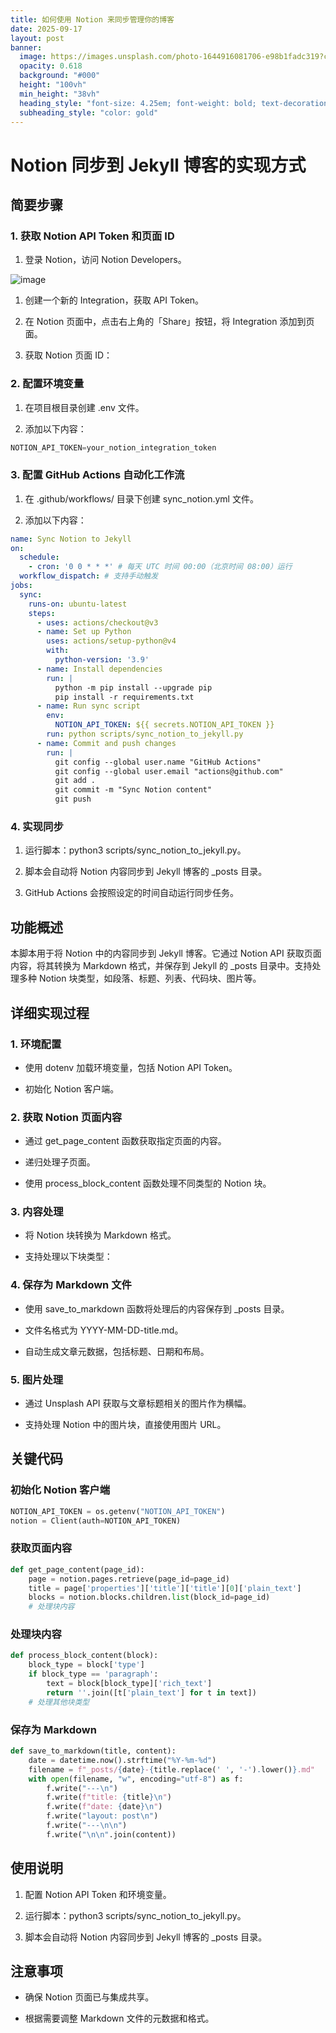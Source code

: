 ```yaml
---
title: 如何使用 Notion 来同步管理你的博客
date: 2025-09-17
layout: post
banner:
  image: https://images.unsplash.com/photo-1644916081706-e98b1fadc319?crop=entropy&cs=tinysrgb&fit=max&fm=jpg&ixid=M3w2OTIwMzJ8MHwxfHJhbmRvbXx8fHx8fHx8fDE3NTgxNDc0MjZ8&ixlib=rb-4.1.0&q=80&w=1080
  opacity: 0.618
  background: "#000"
  height: "100vh"
  min_height: "38vh"
  heading_style: "font-size: 4.25em; font-weight: bold; text-decoration: underline"
  subheading_style: "color: gold"
---
```


# Notion 同步到 Jekyll 博客的实现方式

## 简要步骤

### 1. 获取 Notion API Token 和页面 ID

1. 登录 Notion，访问 Notion Developers。

![image](https://prod-files-secure.s3.us-west-2.amazonaws.com/a7a0cc5a-89b9-4cda-8686-1fba0ca52f40/d19c1afe-dea5-4312-9333-786b0ba83054/image.png?X-Amz-Algorithm=AWS4-HMAC-SHA256&X-Amz-Content-Sha256=UNSIGNED-PAYLOAD&X-Amz-Credential=ASIAZI2LB466WEFEWOOZ%2F20250917%2Fus-west-2%2Fs3%2Faws4_request&X-Amz-Date=20250917T221706Z&X-Amz-Expires=3600&X-Amz-Security-Token=IQoJb3JpZ2luX2VjEDEaCXVzLXdlc3QtMiJHMEUCIDlk15SF17NM7ln0WvRxo9HXmQ8Z00NkBb9WlnyzYlhOAiEAxs0TfCnlfell8RDGrmIqvZ9zIUMFudJ2eK4p0fkuFNMqiAQIqv%2F%2F%2F%2F%2F%2F%2F%2F%2F%2FARAAGgw2Mzc0MjMxODM4MDUiDPdrasSZbS6%2F%2FJgIeCrcA9NsT37u0ajULNOjzbQVo3TqaMSZIsxVurtrrlVi%2F6NW%2FDEg1DYVF%2Fa1H7kAUjdskTQrO6JbBtIOPfKht6h%2FThBboRw3rHhDiTggFSK9ebFASBtSTYUxtSgg6n%2BfT0CYblIGVg6zeEUE570YHh%2BjpiaBUTiP%2BpH53MjY7cvxVgzaCX7v66ZsKj384mDotxpB5EiHSFsZu%2BrZHP4s9ubYJnXWYdiujSRpUzj0O3I5qayAkifxXyJkVrRrc%2BX2TjhbL%2FxHDRN8De%2BlLYjr5980Ybdz31Pc4sTWAts7M5rk%2FdFeRX9pxYQkPcAOIoBm4RMj8IVyyJ6BlHdIo3xRQYAM6zAdzQGaAuaWjY5a18l3gBCUbCeKV1tEYjUiiHrFFHl953W%2FVaznhI9bI%2BBIYIwGPTK1kJ8VsXpaFpjQ4fzS6q1vUcKoB7gAgbClPn2x0f2OMKOs4m6lHmDDoxKIopcXwMNHiA6RhIScwHR05tXTOa0vgaNdvzn0QtFG8I72ij1RVoZmeHJJMzNo5KYDnqTSP%2B73a%2FGOCZGrnkLhnEH2TjmqlwNWLH7Bswx6j6iNEHMEAtcGEsEMgrbUJ01amcxRCcvRMKPl8CQ3oB5R20YiUe6kDilqTn7gQyyvBsNBMKPWq8YGOqUB%2B7ctiWpfH56NR%2BbH6xIqpbBC9CanQiC7atQ5KF%2FSKf6DDiwrqeGBe8s%2BwyOygLeWqnTeZLvcY%2BOLkiK4Pm%2B%2Bs3VDHyihO08lTzQvlwQI4g%2F9xS22t5VN89WMxVVaxrMhKGerueoz5mwQunmJbJJO3nfZFTmZWk4DpmLoMeFhmAT7vBO0xFFRgUonUnftJU%2BqPhfPWoi%2BCiqk%2FPv%2BwcxZqO0jfOoD&X-Amz-Signature=67361815bd094f3604089b9019c21b506064a8949e06e910016d92a7bcc74561&X-Amz-SignedHeaders=host&x-amz-checksum-mode=ENABLED&x-id=GetObject)

1. 创建一个新的 Integration，获取 API Token。

1. 在 Notion 页面中，点击右上角的「Share」按钮，将 Integration 添加到页面。

1. 获取 Notion 页面 ID：


### 2. 配置环境变量

1. 在项目根目录创建 .env 文件。

1. 添加以下内容：

```javascript
NOTION_API_TOKEN=your_notion_integration_token
```

### 3. 配置 GitHub Actions 自动化工作流

1. 在 .github/workflows/ 目录下创建 sync_notion.yml 文件。

1. 添加以下内容：

```yaml
name: Sync Notion to Jekyll
on:
  schedule:
    - cron: '0 0 * * *' # 每天 UTC 时间 00:00（北京时间 08:00）运行
  workflow_dispatch: # 支持手动触发
jobs:
  sync:
    runs-on: ubuntu-latest
    steps:
      - uses: actions/checkout@v3
      - name: Set up Python
        uses: actions/setup-python@v4
        with:
          python-version: '3.9'
      - name: Install dependencies
        run: |
          python -m pip install --upgrade pip
          pip install -r requirements.txt
      - name: Run sync script
        env:
          NOTION_API_TOKEN: ${{ secrets.NOTION_API_TOKEN }}
        run: python scripts/sync_notion_to_jekyll.py
      - name: Commit and push changes
        run: |
          git config --global user.name "GitHub Actions"
          git config --global user.email "actions@github.com"
          git add .
          git commit -m "Sync Notion content"
          git push
```

### 4. 实现同步

1. 运行脚本：python3 scripts/sync_notion_to_jekyll.py。

1. 脚本会自动将 Notion 内容同步到 Jekyll 博客的 _posts 目录。

1. GitHub Actions 会按照设定的时间自动运行同步任务。

## 功能概述

本脚本用于将 Notion 中的内容同步到 Jekyll 博客。它通过 Notion API 获取页面内容，将其转换为 Markdown 格式，并保存到 Jekyll 的 _posts 目录中。支持处理多种 Notion 块类型，如段落、标题、列表、代码块、图片等。

## 详细实现过程

### 1. 环境配置

- 使用 dotenv 加载环境变量，包括 Notion API Token。

- 初始化 Notion 客户端。

### 2. 获取 Notion 页面内容

- 通过 get_page_content 函数获取指定页面的内容。

- 递归处理子页面。

- 使用 process_block_content 函数处理不同类型的 Notion 块。

### 3. 内容处理

- 将 Notion 块转换为 Markdown 格式。

- 支持处理以下块类型：


### 4. 保存为 Markdown 文件

- 使用 save_to_markdown 函数将处理后的内容保存到 _posts 目录。

- 文件名格式为 YYYY-MM-DD-title.md。

- 自动生成文章元数据，包括标题、日期和布局。

### 5. 图片处理

- 通过 Unsplash API 获取与文章标题相关的图片作为横幅。

- 支持处理 Notion 中的图片块，直接使用图片 URL。

## 关键代码

### 初始化 Notion 客户端

```python
NOTION_API_TOKEN = os.getenv("NOTION_API_TOKEN")
notion = Client(auth=NOTION_API_TOKEN)
```

### 获取页面内容

```python
def get_page_content(page_id):
    page = notion.pages.retrieve(page_id=page_id)
    title = page['properties']['title']['title'][0]['plain_text']
    blocks = notion.blocks.children.list(block_id=page_id)
    # 处理块内容
```

### 处理块内容

```python
def process_block_content(block):
    block_type = block['type']
    if block_type == 'paragraph':
        text = block[block_type]['rich_text']
        return ''.join([t['plain_text'] for t in text])
    # 处理其他块类型
```

### 保存为 Markdown

```python
def save_to_markdown(title, content):
    date = datetime.now().strftime("%Y-%m-%d")
    filename = f"_posts/{date}-{title.replace(' ', '-').lower()}.md"
    with open(filename, "w", encoding="utf-8") as f:
        f.write("---\n")
        f.write(f"title: {title}\n")
        f.write(f"date: {date}\n")
        f.write("layout: post\n")
        f.write("---\n\n")
        f.write("\n\n".join(content))
```

## 使用说明

1. 配置 Notion API Token 和环境变量。

1. 运行脚本：python3 scripts/sync_notion_to_jekyll.py。

1. 脚本会自动将 Notion 内容同步到 Jekyll 博客的 _posts 目录。

## 注意事项

- 确保 Notion 页面已与集成共享。

- 根据需要调整 Markdown 文件的元数据和格式。